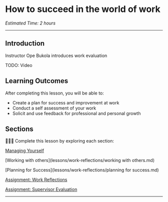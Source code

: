 
# How to succeed in the world of work
*Estimated Time: 2 hours*

---

## Introduction
<aside>
  Instructor Ope Bukola introduces work evaluation
</aside>

TODO: Video

## **Learning Outcomes**

After completing this lesson, you will be able to:

- Create a plan for success and improvement at work
- Conduct a self assessment of your work
- Solicit and use feedback for professional and personal growth

## Sections

<aside>

👩🏿‍🏫 Complete this lesson by exploring each section:

[Managing Yourself](lessons/work-reflections/managing-yourself.md)

[Working with others](lessons/work-reflections/working with others.md)

[Planning for Success](lessons/work-reflections/planning for success.md)

[Assignment: Work Reflections](lessons/work-reflections/assignment.md)
  
[Assignment: Supervisor Evaluation](lessons/work-reflections/assignment-eval.md)
  
---
